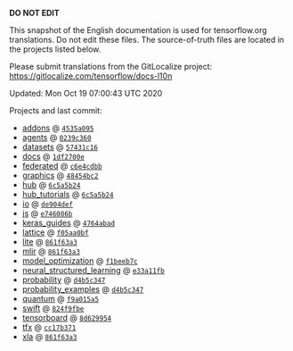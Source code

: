 __DO NOT EDIT__

This snapshot of the English documentation is used for tensorflow.org
translations. Do not edit these files. The source-of-truth files are located in
the projects listed below.

Please submit translations from the GitLocalize project: https://gitlocalize.com/tensorflow/docs-l10n

Updated: Mon Oct 19 07:00:43 UTC 2020

Projects and last commit:

- [addons](https://github.com/tensorflow/addons/tree/master/docs) @ <a href='https://github.com/tensorflow/addons/commit/4535a095ffbfaf88a4c7066d05d17fa60acc37dd'><code>4535a095</code></a>
- [agents](https://github.com/tensorflow/agents/tree/master/docs) @ <a href='https://github.com/tensorflow/agents/commit/0239c360a317bee06e2e7a04d6caffb173af0e81'><code>0239c360</code></a>
- [datasets](https://github.com/tensorflow/datasets/tree/master/docs) @ <a href='https://github.com/tensorflow/datasets/commit/57431c16d6b8de8e56b3e13f5d21ed87cdca91b5'><code>57431c16</code></a>
- [docs](https://github.com/tensorflow/docs/tree/master/site/en) @ <a href='https://github.com/tensorflow/docs/commit/1df2700eac33561cf29d0605ec82af0d59fbf6c1'><code>1df2700e</code></a>
- [federated](https://github.com/tensorflow/federated/tree/master/docs) @ <a href='https://github.com/tensorflow/federated/commit/c6e4cdbbd06fd1e162f43e7a60432ef71b312e77'><code>c6e4cdbb</code></a>
- [graphics](https://github.com/tensorflow/graphics/tree/master/tensorflow_graphics/g3doc) @ <a href='https://github.com/tensorflow/graphics/commit/48454bc297e4b7b59e1fac8b4cc92058e1d7642e'><code>48454bc2</code></a>
- [hub](https://github.com/tensorflow/hub/tree/master/docs) @ <a href='https://github.com/tensorflow/hub/commit/6c5a5b249d158ccbeef436d8ead1b42edb6a8581'><code>6c5a5b24</code></a>
- [hub_tutorials](https://github.com/tensorflow/hub/tree/master/examples/colab) @ <a href='https://github.com/tensorflow/hub/commit/6c5a5b249d158ccbeef436d8ead1b42edb6a8581'><code>6c5a5b24</code></a>
- [io](https://github.com/tensorflow/io/tree/master/docs) @ <a href='https://github.com/tensorflow/io/commit/de904def949caaceb1a6a14cc89e5d52845a7aa7'><code>de904def</code></a>
- [js](https://github.com/tensorflow/tfjs-website/tree/master/docs) @ <a href='https://github.com/tensorflow/tfjs-website/commit/e746086bed841a9ff7e6dcfe00b27f7333682105'><code>e746086b</code></a>
- [keras_guides](https://github.com/tensorflow/docs/tree/snapshot-keras/site/en/guide/keras) @ <a href='https://github.com/tensorflow/docs/commit/4764abad680f9698f8ba9ace121ac9d0d9cb69af'><code>4764abad</code></a>
- [lattice](https://github.com/tensorflow/lattice/tree/master/docs) @ <a href='https://github.com/tensorflow/lattice/commit/f05aa0bf2e85756f7a5f49f1378f0d1e428bea2d'><code>f05aa0bf</code></a>
- [lite](https://github.com/tensorflow/tensorflow/tree/master/tensorflow/lite/g3doc) @ <a href='https://github.com/tensorflow/tensorflow/commit/861f63a327690047df1b6c40ebd18be01e4f6b0a'><code>861f63a3</code></a>
- [mlir](https://github.com/tensorflow/tensorflow/tree/master/tensorflow/compiler/mlir/g3doc) @ <a href='https://github.com/tensorflow/tensorflow/commit/861f63a327690047df1b6c40ebd18be01e4f6b0a'><code>861f63a3</code></a>
- [model_optimization](https://github.com/tensorflow/model-optimization/tree/master/tensorflow_model_optimization/g3doc) @ <a href='https://github.com/tensorflow/model-optimization/commit/f1beeb7ccd00262e68770d1b1a3618fbc872fcc3'><code>f1beeb7c</code></a>
- [neural_structured_learning](https://github.com/tensorflow/neural-structured-learning/tree/master/g3doc) @ <a href='https://github.com/tensorflow/neural-structured-learning/commit/e33a11fba61e6a8cc0cb6f2283fbab6d577f6b06'><code>e33a11fb</code></a>
- [probability](https://github.com/tensorflow/probability/tree/master/tensorflow_probability/g3doc) @ <a href='https://github.com/tensorflow/probability/commit/d4b5c34703c3488a98bdaa8127e514d854df9ebd'><code>d4b5c347</code></a>
- [probability_examples](https://github.com/tensorflow/probability/tree/master/tensorflow_probability/examples/jupyter_notebooks) @ <a href='https://github.com/tensorflow/probability/commit/d4b5c34703c3488a98bdaa8127e514d854df9ebd'><code>d4b5c347</code></a>
- [quantum](https://github.com/tensorflow/quantum/tree/master/docs) @ <a href='https://github.com/tensorflow/quantum/commit/f9a015a5664dce88ca99f6de85eaf5376ae0cf3a'><code>f9a015a5</code></a>
- [swift](https://github.com/tensorflow/swift/tree/master/docs/site) @ <a href='https://github.com/tensorflow/swift/commit/824f9fbe499642d64e315ac11423a8c9061dd075'><code>824f9fbe</code></a>
- [tensorboard](https://github.com/tensorflow/tensorboard/tree/master/docs) @ <a href='https://github.com/tensorflow/tensorboard/commit/8d629954c251ee7a27f0a90de1297c4a0042e943'><code>8d629954</code></a>
- [tfx](https://github.com/tensorflow/tfx/tree/master/docs) @ <a href='https://github.com/tensorflow/tfx/commit/cc17b3713a055fdf170680af69eecf534501db8d'><code>cc17b371</code></a>
- [xla](https://github.com/tensorflow/tensorflow/tree/master/tensorflow/compiler/xla/g3doc) @ <a href='https://github.com/tensorflow/tensorflow/commit/861f63a327690047df1b6c40ebd18be01e4f6b0a'><code>861f63a3</code></a>

